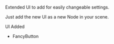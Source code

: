 Extended UI to add for easily changeable settings.

Just add the new UI as a new Node in your scene.

UI Added
- FancyButton

